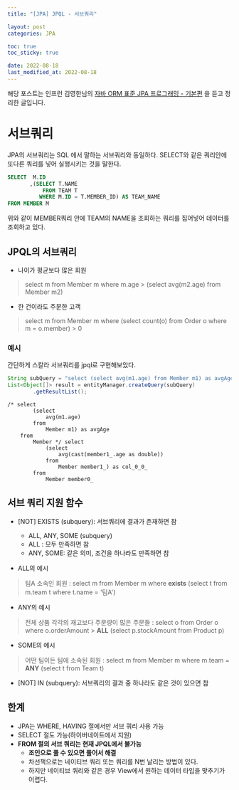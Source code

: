 ```yaml
---
title: "[JPA] JPQL - 서브쿼리"

layout: post
categories: JPA

toc: true
toc_sticky: true

date: 2022-08-18
last_modified_at: 2022-08-18
---
```


해당 포스트는 인프런 김영한님의 [자바 ORM 표준 JPA 프로그래밍 - 기본편](https://www.inflearn.com/course/ORM-JPA-Basic/dashboard) 을 듣고 정리한 글입니다.

# 서브쿼리

JPA의 서브쿼리는 SQL 에서 말하는 서브쿼리와 동일하다. SELECT와 같은 쿼리안에 또다른 쿼리를 넣어 실행시키는 것을 말한다.

```sql
SELECT  M.ID
       ,(SELECT T.NAME
           FROM TEAM T
          WHERE M.ID = T.MEMBER_ID) AS TEAM_NAME
FROM MEMBER M
```

위와 같이 MEMBER쿼리 안에 TEAM의 NAME을 조회하는 쿼리를 집어넣어 데이터를 조회하고 있다.

## JPQL의 서브쿼리

- 나이가 평균보다 많은 회원

> select m from Member m where m.age > (select avg(m2.age) from Member m2)

- 한 건이라도 주문한 고객

> select m from Member m where (select count(o) from Order o where m = o.member) > 0

### 예시

간단하게 스칼라 서브쿼리를 jpql로 구현해보았다.

```java
String subQuery = "select (select avg(m1.age) from Member m1) as avgAge from Member";
List<Object[]> result = entityManager.createQuery(subQuery)
        .getResultList();
```

```shell
/* select
        (select
            avg(m1.age)
        from
            Member m1) as avgAge
    from
        Member */ select
            (select
                avg(cast(member1_.age as double))
            from
                Member member1_) as col_0_0_
        from
            Member member0_
```

## 서브 쿼리 지원 함수

- [NOT] EXISTS (subquery): 서브쿼리에 결과가 존재하면 참
  - ALL, ANY, SOME (subquery)
  - ALL : 모두 만족하면 참
  - ANY, SOME: 같은 의미, 조건을 하나라도 만족하면 참


- ALL의 예시

> 팀A 소속인 회원 :
> select m from Member m where **exists** (select t from m.team t where t.name = ‘팀A')

- ANY의 예시

> 전체 상품 각각의 재고보다 주문량이 많은 주문들 :
> select o from Order o where o.orderAmount > **ALL** (select p.stockAmount from Product p)

- SOME의 예시

> 어떤 팀이든 팀에 소속된 회원 :
> select m from Member m where m.team = **ANY** (select t from Team t)

- [NOT] IN (subquery): 서브쿼리의 결과 중 하나라도 같은 것이 있으면 참

## 한계

- JPA는 WHERE, HAVING 절에서만 서브 쿼리 사용 가능
- SELECT 절도 가능(하이버네이트에서 지원)
- **FROM 절의 서브 쿼리는 현재 JPQL에서 불가능**
  - **조인으로 풀 수 있으면 풀어서 해결**
  - 차선책으로는 네이티브 쿼리 또는 쿼리를 N번 날리는 방법이 있다.
  - 하지만 네이티브 쿼리와 같은 경우 View에서 원하는 데이터 타입을 맞추기가 어렵다.

